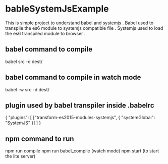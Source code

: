 # bableSystemJsExample
This is simple project to understand babel and systemjs .
Babel used to transpile the es6 module to systemjs compatible file .
Systemjs used to load the es6 transpiled module to browser
.

## babel command to compile 
babel src -d dest/
 
## babel command to compile in watch mode
babel -w src -d dest/

##  plugin used by babel transpiler inside .babelrc
{
  "plugins": [
    ["transform-es2015-modules-systemjs", {
     "systemGlobal": "SystemJS"
    }]
  ]
}
## npm command to run 
npm run compile
npm run babel_compile (watch mode)
npm start (to start the lite server)


